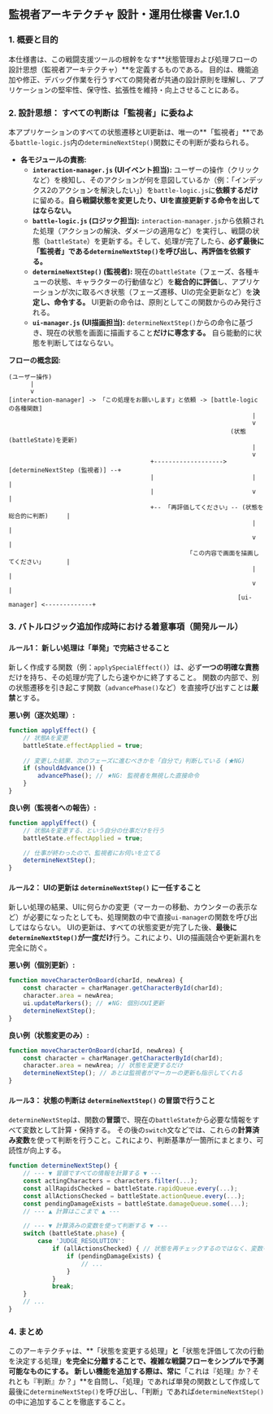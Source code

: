 ## **監視者アーキテクチャ 設計・運用仕様書 Ver.1.0**

### 1. 概要と目的

本仕様書は、この戦闘支援ツールの根幹をなす**状態管理および処理フローの設計思想（監視者アーキテクチャ）**を定義するものである。
目的は、機能追加や修正、デバッグ作業を行うすべての開発者が共通の設計原則を理解し、アプリケーションの堅牢性、保守性、拡張性を維持・向上させることにある。

### 2. 設計思想： すべての判断は「監視者」に委ねよ

本アプリケーションのすべての状態遷移とUI更新は、唯一の**「監視者」**である`battle-logic.js`内の`determineNextStep()`関数にその判断が委ねられる。

*   **各モジュールの責務:**
    *   **`interaction-manager.js` (UIイベント担当):** ユーザーの操作（クリックなど）を検知し、そのアクションが何を意図しているか（例：「インデックス2のアクションを解決したい」）を`battle-logic.js`に**依頼するだけ**に留める。**自ら戦闘状態を変更したり、UIを直接更新する命令を出してはならない。**
    *   **`battle-logic.js` (ロジック担当):** `interaction-manager.js`から依頼された処理（アクションの解決、ダメージの適用など）を実行し、戦闘の状態（`battleState`）を更新する。そして、処理が完了したら、**必ず最後に「監視者」である`determineNextStep()`を呼び出し、再評価を依頼する。**
    *   **`determineNextStep()` (監視者):** 現在の`battleState`（フェーズ、各種キューの状態、キャラクターの行動値など）を**総合的に評価**し、アプリケーションが次に取るべき状態（フェーズ遷移、UIの完全更新など）を**決定し、命令する。** UI更新の命令は、原則としてこの関数からのみ発行される。
    *   **`ui-manager.js` (UI描画担当):** `determineNextStep()`からの命令に基づき、現在の状態を画面に描画すること**だけに専念する。** 自ら能動的に状態を判断してはならない。

**フローの概念図:**
```
(ユーザー操作)
      |
      v
[interaction-manager] -> 「この処理をお願いします」と依頼 -> [battle-logic の各種関数]
                                                                   |
                                                                   v
                                                             (状態(battleState)を更新)
                                                                   |
                                                                   v
                                       +-------------------> [determineNextStep (監視者)] --+
                                       |                           |                      |
                                       |                           v                      |
                                       +-- 「再評価してください」-- (状態を総合的に判断)     |
                                                                   |                      |
                                                                   v                      |
                                                 「この内容で画面を描画してください」      |
                                                                   |                      |
                                                                   v                      |
                                                               [ui-manager] <-------------+
```

### 3. バトルロジック追加作成時における着意事項（開発ルール）

#### ルール1： 新しい処理は「単発」で完結させること

新しく作成する関数（例：`applySpecialEffect()`）は、必ず**一つの明確な責務**だけを持ち、その処理が完了したら速やかに終了すること。
関数の内部で、別の状態遷移を引き起こす関数（`advancePhase()`など）を直接呼び出すことは**厳禁**とする。

**悪い例（逐次処理）:**
```javascript
function applyEffect() {
    // 状態Aを変更
    battleState.effectApplied = true;
    
    // 変更した結果、次のフェーズに進むべきかを「自分で」判断している (★NG)
    if (shouldAdvance()) {
        advancePhase(); // ★NG: 監視者を無視した直接命令
    }
}
```

**良い例（監視者への報告）:**
```javascript
function applyEffect() {
    // 状態Aを変更する、という自分の仕事だけを行う
    battleState.effectApplied = true;

    // 仕事が終わったので、監視者にお伺いを立てる
    determineNextStep(); 
}
```

#### ルール2： UIの更新は `determineNextStep()` に一任すること

新しい処理の結果、UIに何らかの変更（マーカーの移動、カウンターの表示など）が必要になったとしても、処理関数の中で直接`ui-manager`の関数を呼び出してはならない。
UIの更新は、すべての状態変更が完了した後、**最後に`determineNextStep()`が一度だけ**行う。これにより、UIの描画競合や更新漏れを完全に防ぐ。

**悪い例（個別更新）:**
```javascript
function moveCharacterOnBoard(charId, newArea) {
    const character = charManager.getCharacterById(charId);
    character.area = newArea;
    ui.updateMarkers(); // ★NG: 個別のUI更新
    determineNextStep();
}
```

**良い例（状態変更のみ）:**
```javascript
function moveCharacterOnBoard(charId, newArea) {
    const character = charManager.getCharacterById(charId);
    character.area = newArea; // 状態を変更するだけ
    determineNextStep(); // あとは監視者がマーカーの更新も指示してくれる
}
```

#### ルール3： 状態の判断は `determineNextStep()` の冒頭で行うこと

`determineNextStep`は、関数の**冒頭**で、現在の`battleState`から必要な情報をすべて変数として計算・保持する。
その後の`switch`文などでは、これらの**計算済み変数**を使って判断を行うこと。これにより、判断基準が一箇所にまとまり、可読性が向上する。

```javascript
function determineNextStep() {
    // --- ▼ 冒頭ですべての情報を計算する ▼ ---
    const actingCharacters = characters.filter(...);
    const allRapidsChecked = battleState.rapidQueue.every(...);
    const allActionsChecked = battleState.actionQueue.every(...);
    const pendingDamageExists = battleState.damageQueue.some(...);
    // --- ▲ 計算はここまで ▲ ---

    // --- ▼ 計算済みの変数を使って判断する ▼ ---
    switch (battleState.phase) {
        case 'JUDGE_RESOLUTION':
            if (allActionsChecked) { // 状態を再チェックするのではなく、変数を使う
                if (pendingDamageExists) {
                    // ...
                }
            }
            break;
    }
    // ...
}
```

### 4. まとめ

このアーキテクチャは、**「状態を変更する処理」**と**「状態を評価して次の行動を決定する処理」**を完全に分離することで、複雑な戦闘フローをシンプルで予測可能なものにする。
新しい機能を追加する際は、常に**「これは『処理』か？それとも『判断』か？」**を自問し、「処理」であれば単発の関数として作成して最後に`determineNextStep()`を呼び出し、「判断」であれば`determineNextStep()`の中に追加することを徹底すること。